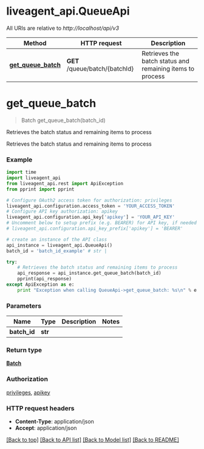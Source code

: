 # liveagent_api.QueueApi

All URIs are relative to *http://localhost/api/v3*

Method | HTTP request | Description
------------- | ------------- | -------------
[**get_queue_batch**](QueueApi.md#get_queue_batch) | **GET** /queue/batch/{batchId} | Retrieves the batch status and remaining items to process


# **get_queue_batch**
> Batch get_queue_batch(batch_id)

Retrieves the batch status and remaining items to process

Retrieves the batch status and remaining items to process

### Example 
```python
import time
import liveagent_api
from liveagent_api.rest import ApiException
from pprint import pprint

# Configure OAuth2 access token for authorization: privileges
liveagent_api.configuration.access_token = 'YOUR_ACCESS_TOKEN'
# Configure API key authorization: apikey
liveagent_api.configuration.api_key['apikey'] = 'YOUR_API_KEY'
# Uncomment below to setup prefix (e.g. BEARER) for API key, if needed
# liveagent_api.configuration.api_key_prefix['apikey'] = 'BEARER'

# create an instance of the API class
api_instance = liveagent_api.QueueApi()
batch_id = 'batch_id_example' # str | 

try: 
    # Retrieves the batch status and remaining items to process
    api_response = api_instance.get_queue_batch(batch_id)
    pprint(api_response)
except ApiException as e:
    print "Exception when calling QueueApi->get_queue_batch: %s\n" % e
```

### Parameters

Name | Type | Description  | Notes
------------- | ------------- | ------------- | -------------
 **batch_id** | **str**|  | 

### Return type

[**Batch**](Batch.md)

### Authorization

[privileges](../README.md#privileges), [apikey](../README.md#apikey)

### HTTP request headers

 - **Content-Type**: application/json
 - **Accept**: application/json

[[Back to top]](#) [[Back to API list]](../README.md#documentation-for-api-endpoints) [[Back to Model list]](../README.md#documentation-for-models) [[Back to README]](../README.md)

